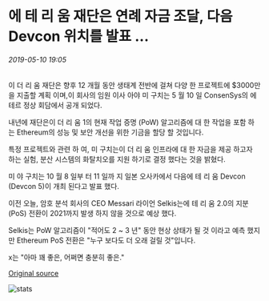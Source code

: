 # 에 테 리 움 재단은 연례 자금 조달, 다음 Devcon 위치를 발표 ...

###### 2019-05-10 19:05

이 더 리 움 재단은 향후 12 개월 동안 생태계 전반에 걸쳐 다양 한 프로젝트에 $3000만을 지출할 계획 이며,이 회사의 임원 이사 아야 미 구치는 5 월 10 일 ConsenSys의 에테르 정상 회담에서 공개 되었다.

내년에 재단은이 더 리 움 1의 현재 작업 증명 (PoW) 알고리즘에 대 한 작업을 포함 하는 Ethereum의 성능 및 보안 개선을 위한 기금을 할당 할 것입니다.

특정 프로젝트와 관련 하 여, 미 구치는이 더 리 움 인프라에 대 한 자금을 제공 하고자 하는 실험, 분산 시스템의 화탈치오를 지원 하기로 결정 했다는 것을 밝혔다.

미 야 구치는 10 월 8 일부 터 11 일까 지 일본 오사카에서 다음에 테 리 움 Devcon (Devcon 5)이 개최 된다고 발표 했다.

이전 오늘, 암호 분석 회사의 CEO Messari 라이언 Selkis는에 테 리 움 2.0의 지분 (PoS) 전환이 2021까지 발생 하지 않을 것으로 예상 했다.

Selkis는 PoW 알고리즘이 "적어도 2 ~ 3 년" 동안 현상 상태가 될 것 이라고 예측 했지만 Ethereum PoS 전환은 "누구 보다도 더 오래 걸릴 것"입니다.

x는 "아마 꽤 좋은, 어쩌면 충분히 좋은."

[Original source](https://cointelegraph.com/news/ethereum-foundation-announces-annual-funding-next-devcon-location)

![stats](https://c.statcounter.com/11760860/0/a89fa40b/1/ "stats")